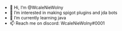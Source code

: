 - 👋 Hi, I’m @WcaleNieWolny
- 👀 I’m interested in making spigot plugins and jda bots
- 🌱 I’m currently learning java
- 📫 Reach me on discord: WcaleNieWolny#0001

<!---
WcaleNieWolny/WcaleNieWolny is a ✨ special ✨ repository because its `README.md` (this file) appears on your GitHub profile.
You can click the Preview link to take a look at your changes.
- 💞️ I’m looking to collaborate on ...
--->
